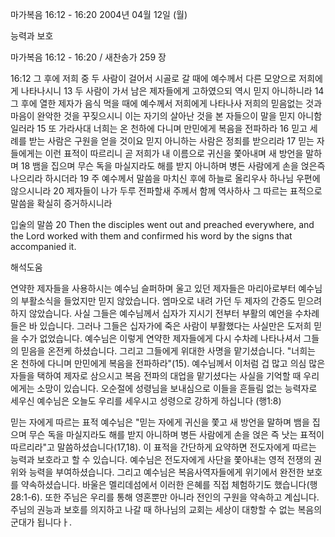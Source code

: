 마가복음 16:12 - 16:20 
2004년 04월 12일 (월)

능력과 보호



마가복음 16:12 - 16:20 / 새찬송가 259 장


16:12  그 후에 저희 중 두 사람이 걸어서 시골로 갈 때에 예수께서 다른 모양으로 저희에게 나타나시니 13 두 사람이 가서 남은 제자들에게 고하였으되 역시 믿지 아니하니라 14 그 후에 열한 제자가 음식 먹을 때에 예수께서 저희에게 나타나사 저희의 믿음없는 것과 마음이 완악한 것을 꾸짖으시니 이는 자기의 살아난 것을 본 자들으이 말을 믿지 아니함일러라 15 또 가라사대 너희는 온 천하에 다니며 만민에게 복음을 전파하라 16 믿고 세례를 받는 사람은 구원을 얻을 것이요 믿지 아니하는 사람은 정죄를 받으리라 17 믿는 자들에게는 이런 표적이 따르리니 곧 저희가 내 이름으로 귀신을 쫓아내며 새 방언을 말하며 18 뱀을 집으며 무슨 독을 마실지라도 해를 받지 아니하며 병든 사람에게 손을  얹은즉 나으리라 하시더라 19 주 예수께서 말씀을 마치신 후에 하늘로 올리우사 하나님 우편에 않으시니라 20 제자들이 나가 두루 전파할새 주께서 함께 역사하사 그 따르는 표적으로 말씀을 확실히 증거하시니라

입술의 말씀
20 Then the disciples went out and preached everywhere, and the Lord worked with them and confirmed his word by the signs that accompanied it.

해석도움





연약한 제자들을 사용하시는 예수님
슬퍼하며 울고 있던 제자들은 마리아로부터 예수님의 부활소식을 들었지만 믿지 않았습니다.  엠마오로 내려 가던 두 제자의 간증도 믿으려 하지 않았습니다.  사실 그들은  예수님께서 십자가 지시기 전부터 부활의 예언을 수차례 들은 바 있습니다.  그러나 그들은 십자가에 죽은 사람이 부활했다는 사실만은 도저희 믿을 수가 없었습니다.  예수님은 이렇게 연약한 제자들에게 다시 수차례 나타나셔서 그들의 믿음을 온전케 하셨습니다.  그리고 그들에게 위대한 사명을 맡기셨습니다.  "너희는 온 천하에 다니며 만민에게 복음을 전파하라"(15).  예수님께서 이처럼 겁 많고 의심 많은 자들을 택하여 제자로 삼으시고 복음 전파의 대업을 맡기셨다는 사실을 기억할 때 우리에게는 소망이 있습니다.  오순절에 성령님을 보내심으로 이들을 흔들림 없는 능력자로 세우신 예수님은 오늘도 우리를 세우시고 성령으로 강하게 하십니다 (행1:8)

믿는 자에게 따르는 표적
예수님은 "믿는 자에게 귀신을 쫓고 새 방언을 말하며 뱀을 집으며 무슨 독을 마실지라도 해를 받지 아니하며 병든 사람에게 손을 얹은 즉 낫는 표적이 따르리라"고 말씀하셨습니다(17,18).  이 표적을 간단하게 요약하면 전도자에게 따르는 능력과 보호라고 할 수 있습니다.  예수님은 전도자에게 사단을 쫓아내는 영적 전쟁의 권위와 능력을 부여하셨습니다.  그리고 예수님은 복음사역자들에게 위기에서 완전한 보호를 약속하셨습니다.  바울은 멜리데섬에서 이러한 은혜를 직접 체험하기도 했습니다(행28:1-6).  또한 주님은 우리를 통해 영혼뿐만 아니라 전인의 구원을 약속하고 계십니다.  주님의 권능과 보호를 의지하고 나갈 때 하나님의 교회는 세상이 대항할 수 없는 복음의 군대가 됩니다ㅏ.